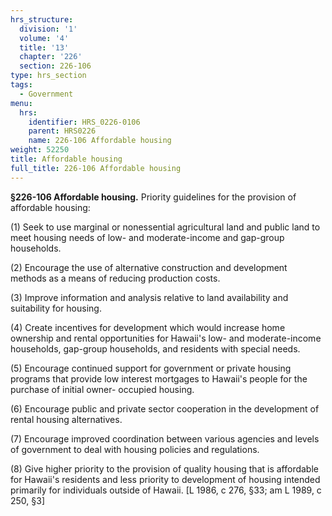 ```yaml
---
hrs_structure:
  division: '1'
  volume: '4'
  title: '13'
  chapter: '226'
  section: 226-106
type: hrs_section
tags:
  - Government
menu:
  hrs:
    identifier: HRS_0226-0106
    parent: HRS0226
    name: 226-106 Affordable housing
weight: 52250
title: Affordable housing
full_title: 226-106 Affordable housing
---
```

**§226-106 Affordable housing.** Priority guidelines for the provision of affordable housing:

(1) Seek to use marginal or nonessential agricultural land and public land to meet housing needs of low- and moderate-income and gap-group households.

(2) Encourage the use of alternative construction and development methods as a means of reducing production costs.

(3) Improve information and analysis relative to land availability and suitability for housing.

(4) Create incentives for development which would increase home ownership and rental opportunities for Hawaii's low- and moderate-income households, gap-group households, and residents with special needs.

(5) Encourage continued support for government or private housing programs that provide low interest mortgages to Hawaii's people for the purchase of initial owner- occupied housing.

(6) Encourage public and private sector cooperation in the development of rental housing alternatives.

(7) Encourage improved coordination between various agencies and levels of government to deal with housing policies and regulations.

(8) Give higher priority to the provision of quality housing that is affordable for Hawaii's residents and less priority to development of housing intended primarily for individuals outside of Hawaii. [L 1986, c 276, §33; am L 1989, c 250, §3]